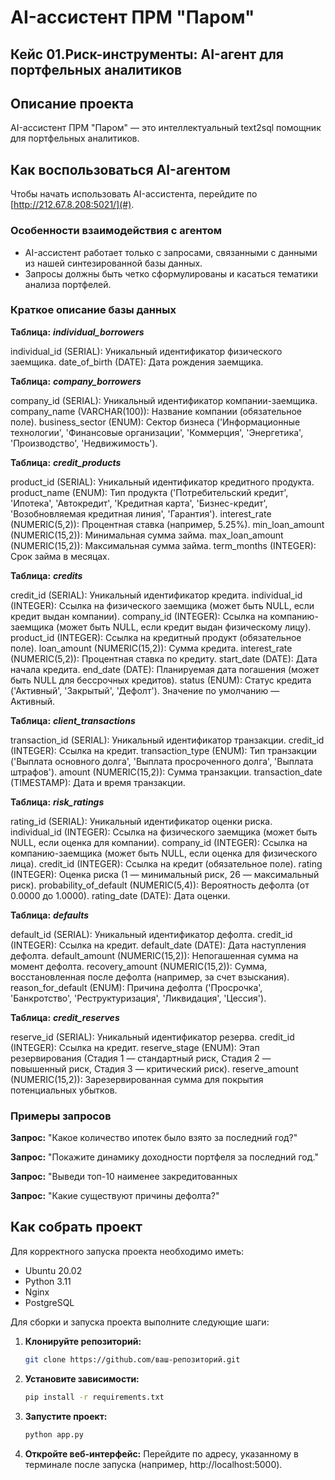 # AI-ассистент ПРМ "Паром"

## Кейс 01.Риск-инструменты: AI-агент для портфельных аналитиков 
## Описание проекта

AI-ассистент ПРМ "Паром" — это интеллектуальный text2sql помощник для портфельных аналитиков.

## Как воспользоваться AI-агентом

Чтобы начать использовать AI-ассистента, перейдите по [http://212.67.8.208:5021/](#).

### Особенности взаимодействия с агентом

- AI-ассистент работает только с запросами, связанными с данными из нашей синтезированной базы данных.  
- Запросы должны быть четко сформулированы и касаться тематики анализа портфелей.  

### Краткое описание базы данных

**Таблица:** ***individual_borrowers***

individual_id (SERIAL): Уникальный идентификатор физического заемщика.
date_of_birth (DATE): Дата рождения заемщика.

**Таблица:** ***company_borrowers***

company_id (SERIAL): Уникальный идентификатор компании-заемщика.
company_name (VARCHAR(100)): Название компании (обязательное поле).
business_sector (ENUM): Сектор бизнеса ('Информационные технологии', 'Финансовые организации', 'Коммерция', 'Энергетика', 'Производство', 'Недвижимость').

**Таблица:** ***credit_products***

product_id (SERIAL): Уникальный идентификатор кредитного продукта.
product_name (ENUM): Тип продукта ('Потребительский кредит', 'Ипотека', 'Автокредит', 'Кредитная карта', 'Бизнес-кредит', 'Возобновляемая кредитная линия', 'Гарантия').
interest_rate (NUMERIC(5,2)): Процентная ставка (например, 5.25%).
min_loan_amount (NUMERIC(15,2)): Минимальная сумма займа.
max_loan_amount (NUMERIC(15,2)): Максимальная сумма займа.
term_months (INTEGER): Срок займа в месяцах.

**Таблица:** ***credits***

credit_id (SERIAL): Уникальный идентификатор кредита.
individual_id (INTEGER): Ссылка на физического заемщика (может быть NULL, если кредит выдан компании).
company_id (INTEGER): Ссылка на компанию-заемщика (может быть NULL, если кредит выдан физическому лицу).
product_id (INTEGER): Ссылка на кредитный продукт (обязательное поле).
loan_amount (NUMERIC(15,2)): Сумма кредита.
interest_rate (NUMERIC(5,2)): Процентная ставка по кредиту.
start_date (DATE): Дата начала кредита.
end_date (DATE): Планируемая дата погашения (может быть NULL для бессрочных кредитов).
status (ENUM): Статус кредита ('Активный', 'Закрытый', 'Дефолт'). Значение по умолчанию — Активный.

**Таблица:** ***client_transactions***

transaction_id (SERIAL): Уникальный идентификатор транзакции.
credit_id (INTEGER): Ссылка на кредит.
transaction_type (ENUM): Тип транзакции ('Выплата основного долга', 'Выплата просроченного долга', 'Выплата штрафов').
amount (NUMERIC(15,2)): Сумма транзакции.
transaction_date (TIMESTAMP): Дата и время транзакции.

**Таблица:** ***risk_ratings***

rating_id (SERIAL): Уникальный идентификатор оценки риска.
individual_id (INTEGER): Ссылка на физического заемщика (может быть NULL, если оценка для компании).
company_id (INTEGER): Ссылка на компанию-заемщика (может быть NULL, если оценка для физического лица).
credit_id (INTEGER): Ссылка на кредит (обязательное поле).
rating (INTEGER): Оценка риска (1 — минимальный риск, 26 — максимальный риск).
probability_of_default (NUMERIC(5,4)): Вероятность дефолта (от 0.0000 до 1.0000).
rating_date (DATE): Дата оценки.

**Таблица:** ***defaults***

default_id (SERIAL): Уникальный идентификатор дефолта.
credit_id (INTEGER): Ссылка на кредит.
default_date (DATE): Дата наступления дефолта.
default_amount (NUMERIC(15,2)): Непогашенная сумма на момент дефолта.
recovery_amount (NUMERIC(15,2)): Сумма, восстановленная после дефолта (например, за счет взыскания).
reason_for_default (ENUM): Причина дефолта ('Просрочка', 'Банкротство', 'Реструктуризация', 'Ликвидация', 'Цессия').

**Таблица:** ***credit_reserves***

reserve_id (SERIAL): Уникальный идентификатор резерва.
credit_id (INTEGER): Ссылка на кредит.
reserve_stage (ENUM): Этап резервирования (Стадия 1 — стандартный риск, Стадия 2 — повышенный риск, Стадия 3 — критический риск).
reserve_amount (NUMERIC(15,2)): Зарезервированная сумма для покрытия потенциальных убытков.

### Примеры запросов

**Запрос:** "Какое количество ипотек было взято за последний год?"  

**Запрос:** "Покажите динамику доходности портфеля за последний год."  

**Запрос:** "Выведи топ-10 наименее закредитованных 

**Запрос:** "Какие существуют причины дефолта?"
  

## Как собрать проект

Для корректного запуска проекта необходимо иметь:
* Ubuntu 20.02
* Python 3.11
* Nginx 
* PostgreSQL

Для сборки и запуска проекта выполните следующие шаги:

1. **Клонируйте репозиторий:**
   ```bash
   git clone https://github.com/ваш-репозиторий.git

2. **Установите зависимости:**
   ```bash
   pip install -r requirements.txt

3. **Запустите проект:**
   ```bash
   python app.py

2. **Откройте веб-интерфейс:**
   Перейдите по адресу, указанному в терминале после запуска (например, http://localhost:5000).

